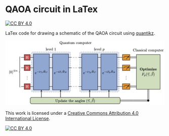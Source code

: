# QAOA circuit in LaTex
[![CC BY 4.0][cc-by-shield]][cc-by]

LaTex code for drawing a schematic of the QAOA circuit using [quantikz](https://ctan.org/pkg/quantikz?lang=en).

![qaoa circuit](main.jpg)


This work is licensed under a
[Creative Commons Attribution 4.0 International License][cc-by].

[![CC BY 4.0][cc-by-image]][cc-by]

[cc-by]: http://creativecommons.org/licenses/by/4.0/
[cc-by-image]: https://i.creativecommons.org/l/by/4.0/88x31.png
[cc-by-shield]: https://img.shields.io/badge/License-CC%20BY%204.0-lightgrey.svg
